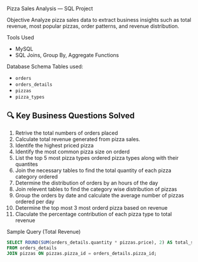 Pizza Sales Analysis — SQL Project

Objective
Analyze pizza sales data to extract business insights such as total revenue, most popular pizzas, order patterns, and revenue distribution.

Tools Used
- MySQL
- SQL Joins, Group By, Aggregate Functions

Database Schema
Tables used:
- `orders`
- `orders_details`
- `pizzas`
- `pizza_types`

## 🔍 Key Business Questions Solved
1. Retrive the total numbers of orders placed
2. Calculate total revenue generated from pizza sales.
3. Identife the highest priced pizza
4. Identify the most common pizza size on orderd
5. List the top 5 most pizza types ordered pizza types along with their quantites
6. Join the necessary tables to find the total quantity of each pizza category ordered
7. Determine the distribution of orders by an hours of the day
8. Join relevent tables to find the category wise distribution of pizzas
9. Group the orders by date and calculate the average number of pizzas ordered per day
10. Determine the top most 3 most orderd pizza based on revenue
11. Claculate the percentage contribution of each pizza type to total revenue 

Sample Query (Total Revenue)
```sql
SELECT ROUND(SUM(orders_details.quantity * pizzas.price), 2) AS total_sales
FROM orders_details 
JOIN pizzas ON pizzas.pizza_id = orders_details.pizza_id;

